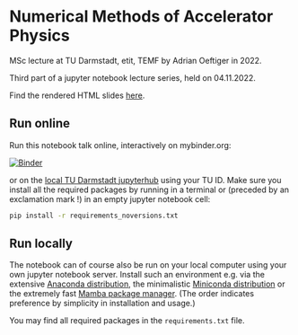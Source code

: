 # Numerical Methods of Accelerator Physics

MSc lecture at TU Darmstadt, etit, TEMF by Adrian Oeftiger in 2022.

Third part of a jupyter notebook lecture series, held on 04.11.2022.

Find the rendered HTML slides [here](https://aoeftiger.github.io/TUDa-NMAP-03/).

## Run online

Run this notebook talk online, interactively on mybinder.org:

[![Binder](https://mybinder.org/badge_logo.svg)](https://mybinder.org/v2/gh/aoeftiger/TUDa-NMAP-03/v1.0)

or on the [local TU Darmstadt jupyterhub](https://tu-jupyter-i.ca.hrz.tu-darmstadt.de/) using your TU ID. Make sure you install all the required packages by running in a terminal or (preceded by an exclamation mark !) in an empty jupyter notebook cell:

``` bash
pip install -r requirements_noversions.txt 
``` 

## Run locally

The notebook can of course also be run on your local computer using your own jupyter notebook server. Install such an environment e.g. via the extensive [Anaconda distribution](https://www.anaconda.com/products/distribution), the minimalistic [Miniconda distribution](https://docs.conda.io/en/main/miniconda.html) or the extremely fast [Mamba package manager](https://mamba.readthedocs.io/en/latest/). (The order indicates preference by simplicity in installation and usage.)

You may find all required packages in the `requirements.txt` file.
